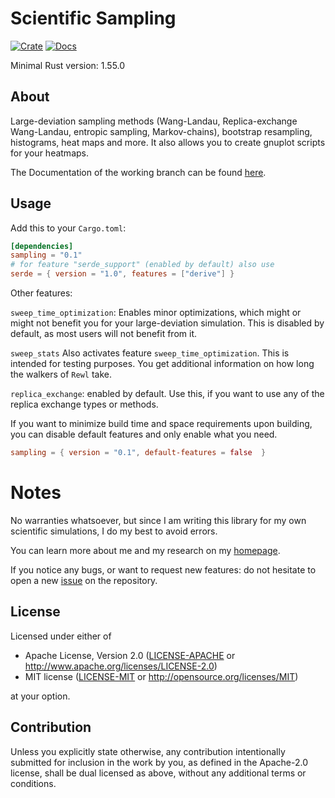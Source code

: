 # Scientific Sampling
[![Crate](https://img.shields.io/crates/v/sampling.svg)](https://crates.io/crates/sampling)
[![Docs](https://docs.rs/sampling/badge.svg)](https://docs.rs/sampling/)

Minimal Rust version: 1.55.0

## About

Large-deviation sampling methods (Wang-Landau, Replica-exchange Wang-Landau, 
entropic sampling, Markov-chains), bootstrap resampling, histograms, heat maps and more.
It also allows you to create gnuplot scripts for your heatmaps.

The Documentation of the working branch can be found [here](https://pardoxa.github.io/sampling/sampling/).

## Usage

Add this to your `Cargo.toml`:
```toml
[dependencies]
sampling = "0.1"
# for feature "serde_support" (enabled by default) also use
serde = { version = "1.0", features = ["derive"] }
```
Other features:

`sweep_time_optimization`: Enables minor optimizations, which might 
or might not benefit you for your large-deviation simulation.
This is disabled by default, as most users will not benefit from it.

`sweep_stats`
Also activates feature `sweep_time_optimization`. This is intended for 
testing purposes. You get additional information on how long 
the walkers of `Rewl` take.

`replica_exchange`: enabled by default. Use this, if you want to 
use any of the replica exchange types or methods.

If you want to minimize build time and space requirements upon building,
you can disable default features and only enable what you need.
```toml
sampling = { version = "0.1", default-features = false  }
``` 

# Notes

No warranties whatsoever, but since
I am writing this library for my own scientific simulations,
I do my best to avoid errors.

You can learn more about me and my research on my [homepage](https://www.yfeld.de).

If you notice any bugs, or want to request new features: do not hesitate to
open a new [issue](https://github.com/Pardoxa/sampling/issues) on the repository.

## License

Licensed under either of

 * Apache License, Version 2.0
   ([LICENSE-APACHE](LICENSE-APACHE) or http://www.apache.org/licenses/LICENSE-2.0)
 * MIT license
   ([LICENSE-MIT](LICENSE) or http://opensource.org/licenses/MIT)

at your option.

## Contribution

Unless you explicitly state otherwise, any contribution intentionally submitted
for inclusion in the work by you, as defined in the Apache-2.0 license, shall be
dual licensed as above, without any additional terms or conditions.
